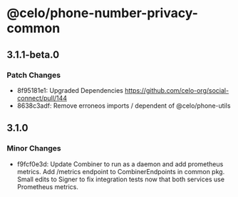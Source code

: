 # @celo/phone-number-privacy-common

## 3.1.1-beta.0

### Patch Changes

- 8f95181e1: Upgraded Dependencies https://github.com/celo-org/social-connect/pull/144
- 8638c3adf: Remove erroneos imports / dependent of @celo/phone-utils

## 3.1.0

### Minor Changes

- f9fcf0e3d: Update Combiner to run as a daemon and add prometheus metrics. Add /metrics endpoint to CombinerEndpoints in common pkg. Small edits to Signer to fix integration tests now that both services use Prometheus metrics.
